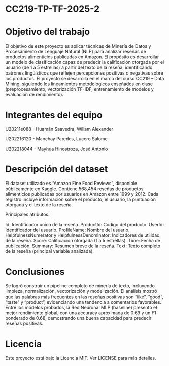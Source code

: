 # CC219-TP-TF-2025-2
# Objetivo del trabajo
El objetivo de este proyecto es aplicar técnicas de Minería de Datos y Procesamiento de Lenguaje Natural (NLP) para analizar reseñas de productos alimenticios publicadas en Amazon.
El propósito es desarrollar un modelo de clasificación capaz de predecir la calificación otorgada por el usuario (de 1 a 5 estrellas) a partir del texto de la reseña, identificando patrones lingüísticos que reflejen percepciones positivas o negativas sobre los productos.
El proyecto se desarrolla en el marco del curso CC219 – Data Mining, siguiendo los lineamientos metodológicos enseñados en clase (preprocesamiento, vectorización TF-IDF, entrenamiento de modelos y evaluación de rendimiento).

# Integrantes del equipo
U20211e088 - Huamán Saavedra, Willam Alexander

U202216120 - Manchay Paredes, Lucero Salome

U202218044 - Mayhua Hinostroza, José Antonio

# Descripción del dataset

El dataset utilizado es “Amazon Fine Food Reviews”, disponible públicamente en Kaggle. Contiene 568,454 reseñas de productos alimenticios publicadas por usuarios en Amazon entre 1999 y 2012.
Cada registro incluye información sobre el producto, el usuario, la puntuación otorgada y el texto de la reseña.

Principales atributos:

Id: Identificador único de la reseña.
ProductId: Código del producto.
UserId: Identificador del usuario.
ProfileName: Nombre del usuario.
HelpfulnessNumerator y HelpfulnessDenominator: Indicadores de utilidad de la reseña.
Score: Calificación otorgada (1 a 5 estrellas).
Time: Fecha de publicación.
Summary: Resumen breve de la reseña.
Text: Texto completo de la reseña (principal variable analizada).

# Conclusiones

Se logró construir un pipeline completo de minería de texto, incluyendo limpieza, normalización, vectorización y modelización.
El análisis mostró que las palabras más frecuentes en las reseñas positivas son “like”, “good”, “taste” y “product”, evidenciando una tendencia a comentarios favorables.
Entre los modelos probados, la Red Neuronal MLP (baseline) presentó el mejor rendimiento global, con una accuracy aproximada de 0.69 y un F1 ponderado de 0.68, demostrando una buena capacidad para predecir reseñas positivas.

# Licencia
Este proyecto está bajo la Licencia MIT. Ver LICENSE para más detalles.

